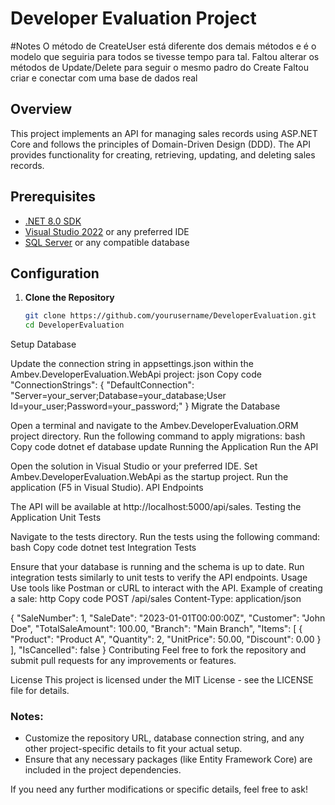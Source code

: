# Developer Evaluation Project

#Notes
O método de CreateUser está diferente dos demais métodos e é o modelo que seguiria para todos se tivesse tempo para tal.
Faltou alterar os métodos de Update/Delete para seguir o mesmo padro do Create
Faltou criar e conectar com uma base de dados real

## Overview
This project implements an API for managing sales records using ASP.NET Core and follows the principles of Domain-Driven Design (DDD). The API provides functionality for creating, retrieving, updating, and deleting sales records.

## Prerequisites
- [.NET 8.0 SDK](https://dotnet.microsoft.com/download/dotnet/8.0)
- [Visual Studio 2022](https://visualstudio.microsoft.com/) or any preferred IDE
- [SQL Server](https://www.microsoft.com/en-us/sql-server/sql-server-downloads) or any compatible database

## Configuration
1. **Clone the Repository**
   ```bash
   git clone https://github.com/yourusername/DeveloperEvaluation.git
   cd DeveloperEvaluation
Setup Database

Update the connection string in appsettings.json within the Ambev.DeveloperEvaluation.WebApi project:
json
Copy code
"ConnectionStrings": {
    "DefaultConnection": "Server=your_server;Database=your_database;User Id=your_user;Password=your_password;"
}
Migrate the Database

Open a terminal and navigate to the Ambev.DeveloperEvaluation.ORM project directory.
Run the following command to apply migrations:
bash
Copy code
dotnet ef database update
Running the Application
Run the API

Open the solution in Visual Studio or your preferred IDE.
Set Ambev.DeveloperEvaluation.WebApi as the startup project.
Run the application (F5 in Visual Studio).
API Endpoints

The API will be available at http://localhost:5000/api/sales.
Testing the Application
Unit Tests

Navigate to the tests directory.
Run the tests using the following command:
bash
Copy code
dotnet test
Integration Tests

Ensure that your database is running and the schema is up to date.
Run integration tests similarly to unit tests to verify the API endpoints.
Usage
Use tools like Postman or cURL to interact with the API.
Example of creating a sale:
http
Copy code
POST /api/sales
Content-Type: application/json

{
    "SaleNumber": 1,
    "SaleDate": "2023-01-01T00:00:00Z",
    "Customer": "John Doe",
    "TotalSaleAmount": 100.00,
    "Branch": "Main Branch",
    "Items": [
        {
            "Product": "Product A",
            "Quantity": 2,
            "UnitPrice": 50.00,
            "Discount": 0.00
        }
    ],
    "IsCancelled": false
}
Contributing
Feel free to fork the repository and submit pull requests for any improvements or features.

License
This project is licensed under the MIT License - see the LICENSE file for details.


### Notes:
- Customize the repository URL, database connection string, and any other project-specific details to fit your actual setup.
- Ensure that any necessary packages (like Entity Framework Core) are included in the project dependencies.

If you need any further modifications or specific details, feel free to ask!